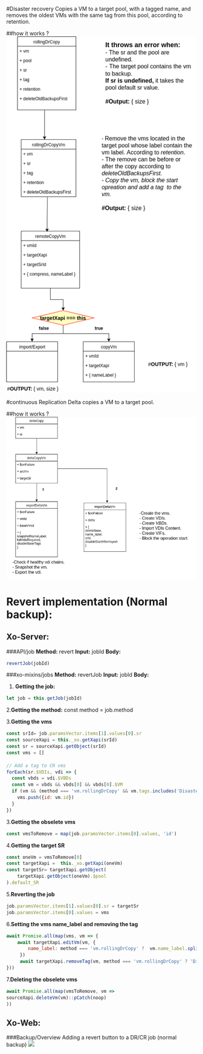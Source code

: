 #Disaster recovery
Copies a VM to a target  pool, with a tagged name, and removes the oldest VMs with the same tag from this pool, according to retention.

##how it works ?
![](DR.png) 

#continuous Replication
Delta copies a VM to a target  pool.

##how it works ?
![](CR.png) 

# Revert implementation (Normal backup):
## Xo-Server:
###API/job
**Method:** revert
**Input:** jobId
**Body:**
```javascript
revertJob(jobId)
```
###xo-mixins/jobs
**Method:** revertJob
**Input:** jobId
**Body:**
1. **Getting the job:**
```javascript
let job = this.getJob(jobId)
```
2.**Getting the method:**
const method = job.method

3.**Getting the vms**
```javascript
const srId= job.paramsVector.items[1].values[0].sr
const sourceXapi = this._xo.getXapi(srId)
const sr = sourceXapi.getObject(srId)
const vms = []

// Add a tag to CR vms
forEach(sr.$VDIs, vdi => {
  const vbds = vdi.$VBDs
  const vm = vbds && vbds[0] && vbds[0].$VM
  if (vm && (method === 'vm.rollingDrCopy' && vm.tags.includes('Disaster Recovery') || method === 'vm.deltaCopy' && vm.tags.includes('Continuous Replication')) {
  	vms.push({id: vm.id})
  }
})

```
3.**Getting the obselete vms**
```javascript
const vmsToRemove = map(job.paramsVector.items[0].values, 'id')
```
4.**Getting the target SR**
```javascript
const oneVm = vmsToRemove[0]
const targetXapi =  this._xo.getXapi(oneVm)
const targetSr= targetXapi.getObject(
	targetXapi.getObject(oneVm).$pool
).default_SR
```
5.**Reverting the job**
```javascript
job.paramsVector.items[1].values[0].sr = targetSr
job.paramsVector.items[0].values = vms
```
6.**Setting the vms name_label and removing the tag**
```javascript
await Promise.all(map(vms, vm => {
	await targetXapi.editVm(vm, {
		name_label: method === 'vm.rollingDrCopy' ?  vm.name_label.split('_DR_')[0] :  vm.name_label.split(' (')[0]
	 })
	 await targetXapi.removeTag(vm, method === 'vm.rollingDrCopy' ? 'Disaster Recovery' : 'Continuous Replication')
}))
```
7.**Deleting the obselete vms**
```javascript
await Promise.all(map(vmsToRemove, vm =>
sourceXapi.deleteVm(vm)::pCatch(noop)
))
```
## Xo-Web:
###Backup/Overview
Adding a revert button to a DR/CR job (normal backup)
![](/home/badr/Téléchargements/revertButton.png) 
